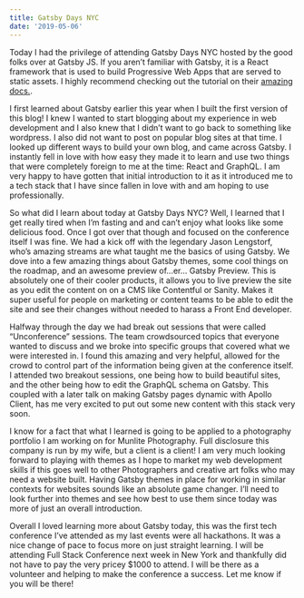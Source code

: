 ```yaml
---
title: Gatsby Days NYC
date: '2019-05-06'
---
```


Today I had the privilege of attending Gatsby Days NYC hosted by the good folks over at Gatsby JS. If you aren’t familiar with Gatsby, it is a React framework that is used to build Progressive Web Apps that are served to static assets. I highly recommend checking out the tutorial on their <a href = "https://www.gatsbyjs.org/tutorial/" target="_blank">amazing docs.</a>.

I first learned about Gatsby earlier this year when I built the first version of this blog! I knew I wanted to start blogging about my experience in web development and I also knew that I didn’t want to go back to something like wordpress. I also did not want to post on popular blog sites at that time. I looked up different ways to build your own blog, and came across Gatsby. I instantly fell in love with how easy they made it to learn and use two things that were completely foreign to me at the time: React and GraphQL. I am very happy to have gotten that initial introduction to it as it introduced me to a tech stack that I have since fallen in love with and am hoping to use professionally. 

So what did I learn about today at Gatsby Days NYC? Well, I learned that I get really tired when I’m fasting and and can’t enjoy what looks like some delicious food. Once I got over that though and focused on the conference itself I was fine. We had a kick off with the legendary Jason Lengstorf, who’s amazing streams are what taught me the basics of using Gatsby. We dove into a few amazing things about Gatsby themes, some cool things on the roadmap, and an awesome preview of...er… Gatsby Preview. This is absolutely one of their cooler products, it allows you to live preview the site as you edit the content on on a CMS like Contentful or Sanity. Makes it super useful for people on marketing or content teams to be able to edit the site and see their changes without needed to harass a Front End developer. 

Halfway through the day we had break out sessions that were called “Unconference” sessions. The team crowdsourced topics that everyone wanted to discuss and we broke into specific groups that covered what we were interested in. I found this amazing and very helpful, allowed for the crowd to control part of the information being given at the conference itself. I attended two breakout sessions, one being how to build beautiful sites, and the other being how to edit the GraphQL schema on Gatsby. This coupled with a later talk on making Gatsby pages dynamic with Apollo Client, has me very excited to put out some new content with this stack very soon. 

I know for a fact that what I learned is going to be applied to a photography portfolio I am working on for Munlite Photography. Full disclosure this company is run by my wife, but a client is a client! I am very much looking forward to playing with themes as I hope to market my web development skills if this goes well to other Photographers and creative art folks who may need a website built. Having Gatsby themes in place for working in similar contexts for websites sounds like an absolute game changer. I’ll need to look further into themes and see how best to use them since today was more of just an overall introduction. 

Overall I loved learning more about Gatsby today, this was the first tech conference I’ve attended as my last events were all hackathons. It was a nice change of pace to focus more on just straight learning. I will be attending Full Stack Conference next week in New York and thankfully did not have to pay the very pricey $1000 to attend. I will be there as a volunteer and helping to make the conference a success. Let me know if you will be there! 